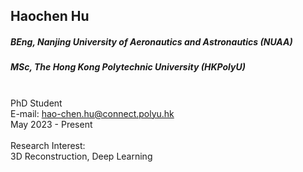 ## Haochen Hu
##### BEng, Nanjing University of Aeronautics and Astronautics (NUAA)
##### MSc, The Hong Kong Polytechnic University (HKPolyU)

<div align="justify">
<br/>PhD Student
<br/>E-mail: <a href="mailto:hao-chen.hu@connect.polyu.hk">hao-chen.hu@connect.polyu.hk</a>
<br/>
May 2023 - Present
<br/><br/>
Research Interest: <br/>
3D Reconstruction, Deep Learning
</div>
